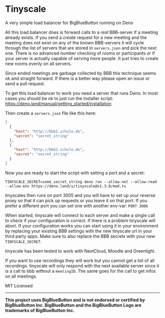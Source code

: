 # Tinyscale

A very simple load balancer for BigBlueButton running on Deno

All this load balancer does is forward calls to a _real_ BBB-server if a meeting already exists. If you send a _create_ request for a new meeting and the meeting does not exist on any of the known BBB-servers it will cycle through the list of servers that are stored in `servers.json` and pick the next one. There is no advanced number checking of rooms or participants or if your server is actually capable of serving more people. It just tries to create new rooms evenly on all servers.

Since ended meetings are garbage collected by BBB this technique seems ok and straight forward. If there is a better way please open an issue or send a pull request.

To get this load balancer to work you need a server that runs Deno. In most cases you should be ok to just run the installer script: https://deno.land/manual/getting_started/installation

Then create a `servers.json` file like this here:

```json
[
  {
    "host": "http://bbb1.schule.de",
    "secret": "secret_string"
  },
  {
    "host": "http://bbb2.schule.de",
    "secret": "secret_string"
  }
]
```

Now you are ready to start the script with setting a port and a secret:

    TINYSCALE_SECRET=some_secret_string deno run --allow-net --allow-read --allow-env https://deno.land/x/tinyscale@v1.3.0/mod.ts

tinyscales then runs on port 3005 and you will have to set up your reverse proxy so that it can pick up requests or you leave it on that port. If you prefer a different port you can set one with another env-var: `PORT 3006`

When started, tinyscale will connect to each server and make a single call to check if your configuration is correct. If there is a problem tinyscale will abort. If your configuration works you can start using it in your environment by replacing your existing BBB settings with the new tinyscale url in your third party apps. Make sure to also replace the BBB secrets with your new `TINYSCALE_SECRET`.

tinyscale has been tested to work with NextCloud, Moodle and Greenlight.

If you want to use recordings they will work but you cannot get a list of all recordings. tinyscale will only respond with the next available server since it is a call to bbb without a `meetingID`. The same goes for the call to get infos on all meetings.

MIT Licensed

---

**This project uses BigBlueButton and is not endorsed or certified by BigBlueButton Inc. BigBlueButton and the BigBlueButton Logo are trademarks of BigBlueButton Inc.**
